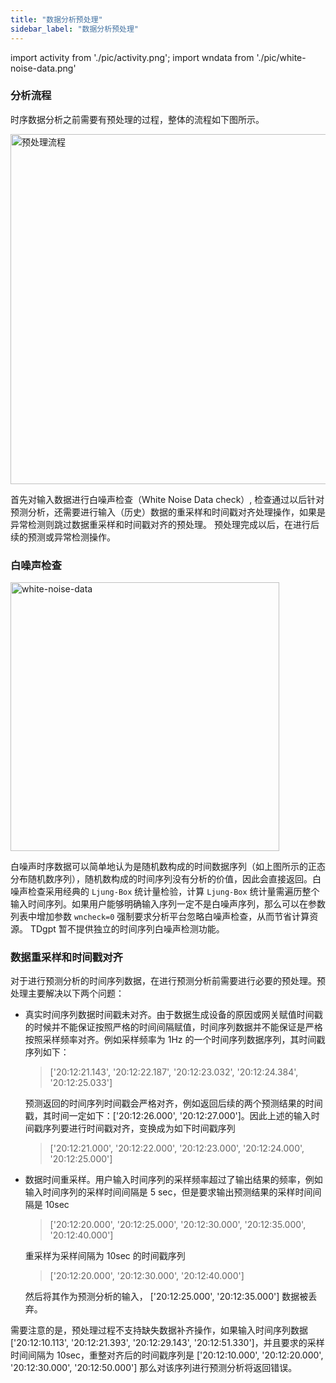 ```yaml
---
title: "数据分析预处理"
sidebar_label: "数据分析预处理"
---
```


import activity from './pic/activity.png';
import wndata from './pic/white-noise-data.png'

### 分析流程
时序数据分析之前需要有预处理的过程，整体的流程如下图所示。

<img src={activity} width="560" alt="预处理流程" />

首先对输入数据进行白噪声检查（White Noise Data check）, 检查通过以后针对预测分析，还需要进行输入（历史）数据的重采样和时间戳对齐处理操作，如果是异常检测则跳过数据重采样和时间戳对齐的预处理。
预处理完成以后，在进行后续的预测或异常检测操作。

### 白噪声检查

<img src={wndata} width="430" alt="white-noise-data"/>

白噪声时序数据可以简单地认为是随机数构成的时间数据序列（如上图所示的正态分布随机数序列），随机数构成的时间序列没有分析的价值，因此会直接返回。白噪声检查采用经典的 `Ljung-Box` 统计量检验，计算 `Ljung-Box` 统计量需遍历整个输入时间序列。如果用户能够明确输入序列一定不是白噪声序列，那么可以在参数列表中增加参数 `wncheck=0` 强制要求分析平台忽略白噪声检查，从而节省计算资源。
TDgpt 暂不提供独立的时间序列白噪声检测功能。


### 数据重采样和时间戳对齐

对于进行预测分析的时间序列数据，在进行预测分析前需要进行必要的预处理。预处理主要解决以下两个问题：

- 真实时间序列数据时间戳未对齐。由于数据生成设备的原因或网关赋值时间戳的时候并不能保证按照严格的时间间隔赋值，时间序列数据并不能保证是严格按照采样频率对齐。例如采样频率为 1Hz 的一个时间序列数据序列，其时间戳序列如下：

  > ['20:12:21.143', '20:12:22.187', '20:12:23.032', '20:12:24.384', '20:12:25.033']
  
  预测返回的时间序列时间戳会严格对齐，例如返回后续的两个预测结果的时间戳，其时间一定如下：['20:12:26.000', '20:12:27.000']。因此上述的输入时间戳序列要进行时间戳对齐，变换成为如下时间戳序列

  > ['20:12:21.000', '20:12:22.000', '20:12:23.000', '20:12:24.000', '20:12:25.000']
  
  
- 数据时间重采样。用户输入时间序列的采样频率超过了输出结果的频率，例如输入时间序列的采样时间间隔是 5 sec，但是要求输出预测结果的采样时间间隔是 10sec

  > ['20:12:20.000', '20:12:25.000', '20:12:30.000', '20:12:35.000', '20:12:40.000'] 

  重采样为采样间隔为 10sec 的时间戳序列

  > ['20:12:20.000', '20:12:30.000', '20:12:40.000']

  然后将其作为预测分析的输入， ['20:12:25.000', '20:12:35.000'] 数据被丢弃。

需要注意的是，预处理过程不支持缺失数据补齐操作，如果输入时间序列数据 ['20:12:10.113', '20:12:21.393', '20:12:29.143', '20:12:51.330']，并且要求的采样时间间隔为 10sec，重整对齐后的时间戳序列是 ['20:12:10.000', '20:12:20.000', '20:12:30.000', '20:12:50.000'] 那么对该序列进行预测分析将返回错误。

